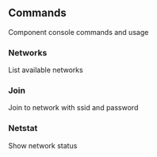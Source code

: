 ## Commands
Component console commands and usage

### Networks
List available networks

### Join
Join to network with ssid and password

### Netstat
Show network status